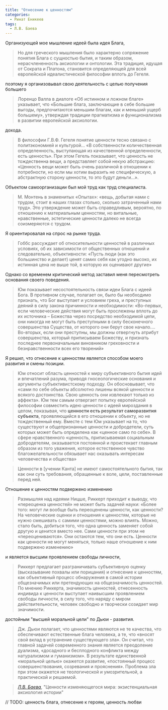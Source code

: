 ```yaml
---
title: "Отнесение к ценностям"
categories:
  - Ринат Еникеев
tags:
  - Л.В. Баева
---
```


Организующей мое мышление идеей была идея Блага,  

> Но для греческого мышления было характерно сопряжение понятия Блага с сущностью бытия, и таким образом, нерасчлененность аксиологии и онтологии. Эта традиция, идущая от Сократа и Платона, становится определяющей для всей европейской идеалистической философии вплоть до Гегеля.

поэтому я организовывал свою деятельность с целью получения большего  
 
>  Лоренцо Валла в диалоге «Об истинном и ложном благе» указывает, что «Большие блага, заключающие в себе большие выгоды, предпочитаются меньшим благам, как и меньший ущерб большему», утверждая традиции прагматизма и функционализма в развитии европейской аксиологии.

дохода. 
 
> В философии Г.В.Ф. Гегеля понятие ценности тесно связано с политэкономией и культурой... «В собственности количественная определенность, выступающая из качественной определенности, есть ценность». При этом Гегель показывает, что ценность не тождественна вещи, а представляет собой некую абстракцию: «Ценность вещи может быть очень различной в отношении к потребности, но если мы хотим выразить не специфическую, а абстрактную сторону ценности, то это будут деньги…». 

Объектом самоорганизации был мой труд как труд специалиста. 
 
>  М. Монтень в знаменитых «Опытах»: «вещь, добытая нами с трудом, стоит в наших глазах столько, сколько затраченный нами труд». Это утверждение может быть справедливым, вероятно, по отношению к материальным ценностям, но витальные, нравственные, эстетические ценности далеко не всегда соизмеряются с трудом. 

Я ориентировалая на спрос на рынке труда.  

> Гоббс рассуждает об относительности ценностей в различных условиях, об их зависимости от общественных отношений и следовательно, объективности: «Пусть люди (как это большинство и делает) ценят самих себя как угодно высоко, их истинная цена не выше той, в которую их оценивают другие»

Однако со временем критический метод заставил меня пересмотреть основания своего поведения.  

> Юм показывает несостоятельность связи идеи Блага с идеей Бога. В противном случае, полагает он, было бы необходимо признать, что Бог выступает и условием греха, и преступных деяний в силу закона причинности и необходимости: «Во-первых, если человеческие действия могут быть прослежены вплоть до их источника – Божества через посредство необходимой цепи, они никогда не могут быть преступными в силу бесконечного совершенства Существа, от которого они берут свое начало.… Во-вторых, если они преступны, мы должны отвергнуть атрибут совершенства, который приписываем Божеству, и признать последнее первоначальным виновником греховности и безнравственности всех его творений»

Я решил, что отнесение к ценностям является способом моего развития и смены позиции.  

> Юм относит область ценностей к миру субъективного бытия идей и впечатлений разума, приводя гносеологические основания и аргументы субъективистскому подходу. Он обосновывает, что «сами по себе объекты абсолютно лишены всякой ценности и всякого достоинства. Свою ценность они извлекают только из аффекта». Юм тем самым отвергает попытку европейской философии совместить идею ценности с идеей мироздания в целом, показывая, что **ценности есть результат саморазвития субъекта**, проявляющийся в его отношении к объекту, но не тождественный ему. Вместе с тем Юм указывает на то, что существуют и общепризнанные ценности и добродетели, суть которых может быть определена как «ценное само по себе». В сфере нравственного «ценность, приписываемая социальным добродетелям, оказывается постоянной и проистекает главным образом из того уважения, которое естественное чувство благожелательности обязывает нас оказывать интересам человечества и общества»

> Ценности в \[учении Канта\] не имеют самостоятельного бытия, так как они суть требования, обращенные к воле, цели, поставленные перед ней.

Отношение к ценностям подвержено изменению 

> Размышляя над идеями Ницше, Риккерт приходит к выводу, что «переоценка ценностей» не может быть задачей науки: «Более того: могут ли вообще быть переоценены ценности, как ценности? На человеческие оценки и отношения к ценностям, которые не нужно смешивать с самими ценностями, можно влиять. Можно, стало быть, добиться того, что одна ценность заменяет собой другую и ценится вместо нее. Сами ценности при этом не «переоцениваются». Они остаются тем, что они есть. Ценности как ценности не могут меняться, только наше отношение к ним подвержено изменению»

и является высшим проявлением свободы личности, 
 
> Риккерт предлагает разграничивать субъективную оценку (высказывание похвалы или порицания) и отнесение к ценностям, как объективный процесс обнаружения в самой истории общезначимых или претендующих на общезначимость ценностей. По мнению Риккерта, значимость ценностей, отнесенность индивида к ценности выступает наивысшим проявлением свободы личности, в силу того, что наряду с миром действительности, человек свободно и творчески созидает мир значимости.

достойным "высшей моральной цели" по Дьюи - развития.
 
> Дж. Дьюи полагает, что ценностями являются не те качества, что обеспечивают естественные блага человека, а те, что «вносят свой вклад в устранение существующего зла». Он считал, что главной задачей современного знания является преодоление дуализма, «досадного и бесплодного конфликта между натурализмом и гуманизмом». В результате единственной «моральной целью» окажется развитие, «постоянный процесс совершенствования, созревания и прояснения». Проблема зла при этом окажется не теологической и умозрительной, а практической и решаемой.

> <cite><a href="http://baevaludmila.ru/books/baeva-l-v-tsennosti-izmenyayushhegosya-mira.html">Л.В. Баева</a></cite>, "Ценности изменяющегося мира: экзистенциальная аксиология истории"


// TODO: ценность блага, отнесение к героям, ценность любви